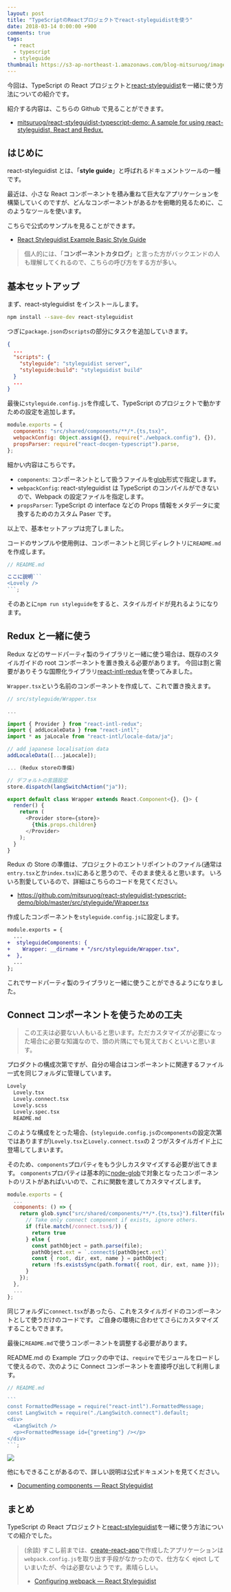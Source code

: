 ```yaml
---
layout: post
title: "TypeScriptのReactプロジェクトでreact-styleguidistを使う"
date: 2018-03-14 0:00:00 +900
comments: true
tags:
  - react
  - typescript
  - styleguide
thumbnail: https://s3-ap-northeast-1.amazonaws.com/blog-mitsuruog/images/2018/react-styleguidist-logo.png
---
```


今回は、TypeScript の React プロジェクトと[react-styleguidist](https://react-styleguidist.js.org/)を一緒に使う方法についての紹介です。

紹介する内容は、こちらの Github で見ることができます。

- [mitsuruog/react\-styleguidist\-typescript\-demo: A sample for using react\-styleguidist, React and Redux\.](https://github.com/mitsuruog/react-styleguidist-typescript-demo)

## はじめに

react-styleguidist とは、「**style guide**」と呼ばれるドキュメントツールの一種です。

最近は、小さな React コンポーネントを積み重ねて巨大なアプリケーションを構築していくのですが、どんなコンポーネントがあるかを俯瞰的見るために、このようなツールを使います。

こちらで公式のサンプルを見ることができます。

- [React Styleguidist Example Basic Style Guide](https://react-styleguidist.js.org/examples/basic/)

> 個人的には、「**コンポーネントカタログ**」と言った方がバックエンドの人も理解してくれるので、こちらの呼び方をする方が多い。

## 基本セットアップ

まず、react-styleguidist をインストールします。

```sh
npm install --save-dev react-styleguidist
```

つぎに`package.json`の`scripts`の部分にタスクを追加していきます。

```json
{
  ...
  "scripts": {
    "styleguide": "styleguidist server",
    "styleguide:build": "styleguidist build"
  }
  ...
}
```

最後に`styleguide.config.js`を作成して、TypeScript のプロジェクトで動かすための設定を追加します。

```js
module.exports = {
  components: "src/shared/components/**/*.{ts,tsx}",
  webpackConfig: Object.assign({}, require("./webpack.config"), {}),
  propsParser: require("react-docgen-typescript").parse,
};
```

細かい内容はこちらです。

- `components`: コンポーネントとして扱うファイルを[glob](https://github.com/isaacs/node-glob)形式で指定します。
- `webpackConfig`: react-styleguidist は TypeScript のコンパイルができないので、Webpack の設定ファイルを指定します。
- `propsParser`: TypeScript の interface などの Props 情報をメタデータに変換するためのカスタム Paser です。

以上で、基本セットアップは完了しました。

コードのサンプルや使用例は、コンポーネントと同じディレクトリに`README.md`を作成します。

````typescript
// README.md

ここに説明```
<Lovely />
```;
````

そのあとに`npm run styleguide`をすると、スタイルガイドが見れるようになります。

## Redux と一緒に使う

Redux などのサードパーティ製のライブラリと一緒に使う場合は、既存のスタイルガイドの root コンポーネントを置き換える必要があります。
今回は割と需要がありそうな国際化ライブラリ[react\-intl\-redux](https://github.com/ratson/react-intl-redux)を使ってみました。

`Wrapper.tsx`という名前のコンポーネントを作成して、これで置き換えます。

```typescript
// src/styleguide/Wrapper.tsx

...

import { Provider } from "react-intl-redux";
import { addLocaleData } from "react-intl";
import * as jaLocale from "react-intl/locale-data/ja";

// add japanese localisation data
addLocaleData([...jaLocale]);

... (Redux storeの準備)

// デフォルトの言語設定
store.dispatch(langSwitchAction("ja"));

export default class Wrapper extends React.Component<{}, {}> {
  render() {
    return (
      <Provider store={store}>
        {this.props.children}
      </Provider>
    );
  }
}
```

Redux の Store の準備は、プロジェクトのエントリポイントのファイル(通常は`entry.tsx`とか`index.tsx`)にあると思うので、そのまま使えると思います。
いろいろ割愛しているので、詳細はこちらのコードを見てください。

- <https://github.com/mitsuruog/react-styleguidist-typescript-demo/blob/master/src/styleguide/Wrapper.tsx>

作成したコンポーネントを`styleguide.config.js`に設定します。

```diff
module.exports = {
  ...
+  styleguideComponents: {
+    Wrapper: __dirname + "/src/styleguide/Wrapper.tsx",
+  },
  ...
};
```

これでサードパーティ製のライブラリと一緒に使うことができるようになりました。

## Connect コンポーネントを使うための工夫

> この工夫は必要ない人もいると思います。ただカスタマイズが必要になった場合に必要な知識なので、頭の片隅にでも覚えておくといいと思います。

プロダクトの構成次第ですが、自分の場合はコンポーネントに関連するファイル一式を同じフォルダに管理しています。

```txt
Lovely
  Lovely.tsx
  Lovely.connect.tsx
  Lovely.scss
  Lovely.spec.tsx
  README.md
```

このような構成をとった場合、(`styleguide.config.js`の`components`の設定次第ではありますが)`Lovely.tsx`と`Lovely.connect.tsx`の 2 つがスタイルガイド上に登場してしまいます。

そのため、`components`プロパティをもう少しカスタマイズする必要が出てきます。
`components`プロパティは基本的に[node-glob](https://github.com/isaacs/node-glob)で対象となったコンポーネントのリストがあればいいので、これに関数を渡してカスタマイズします。

```js
module.exports = {
  ...
  components: () => {
    return glob.sync("src/shared/components/**/*.{ts,tsx}").filter(file => {
      // Take only connect component if exists, ignore others.
      if (file.match(/connect.tsx$/)) {
        return true
      } else {
        const pathObject = path.parse(file);
        pathObject.ext = `.connect${pathObject.ext}`
        const { root, dir, ext, name } = pathObject;
        return !fs.existsSync(path.format({ root, dir, ext, name }));
      }
    });
  },
  ...
};
```

同じフォルダに`connect.tsx`があったら、これをスタイルガイドのコンポーネントとして使うだけのコードです。
ご自身の環境に合わせてさらにカスタマイズすることもできます。

最後に`README.md`で使うコンポーネントを調整する必要があります。

README.md の Example プロックの中では、`require`でモジュールをロードして使えるので、次のように Connect コンポーネントを直接呼び出して利用します。

````typescript
// README.md

```
const FormattedMessage = require("react-intl").FormattedMessage;
const LangSwitch = require("./LangSwitch.connect").default;
<div>
  <LangSwitch />
  <p><FormattedMessage id={"greeting"} /></p>
</div>
```;
````

![](https://s3-ap-northeast-1.amazonaws.com/blog-mitsuruog/images/2018/react-styleguidist01.gif)

他にもできることがあるので、詳しい説明は公式ドキュメントを見てください。

- [Documenting components — React Styleguidist](https://react-styleguidist.js.org/docs/documenting.html#writing-code-examples)

## まとめ

TypeScript の React プロジェクトと[react-styleguidist](https://react-styleguidist.js.org/)を一緒に使う方法についての紹介でした。

> (余談)
> すこし前までは、[create\-react\-app](https://github.com/facebook/create-react-app)で作成したアプリケーションは`webpack.config.js`を取り出す手段がなかったので、仕方なく eject していまいたが、今は必要ないようです。素晴らしい。
>
> - [Configuring webpack — React Styleguidist](https://react-styleguidist.js.org/docs/webpack.html#create-react-app-typescript)
